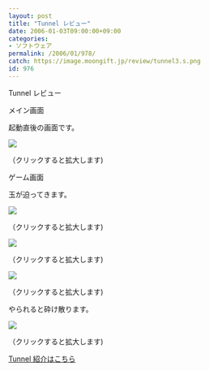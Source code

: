```yaml
---
layout: post
title: "Tunnel レビュー"
date: 2006-01-03T09:00:00+09:00
categories:
- ソフトウェア
permalink: /2006/01/978/
catch: https://image.moongift.jp/review/tunnel3.s.png
id: 976
---
```

Tunnel レビュー  
<!--more-->

メイン画面

  

起動直後の画面です。

  

[![](https://image.moongift.jp/review/tunnel1.s.png)](https://image.moongift.jp/review/tunnel1.png)  
  
（クリックすると拡大します)

  

ゲーム画面

  

玉が迫ってきます。

  

[![](https://image.moongift.jp/review/tunnel2.s.png)](https://image.moongift.jp/review/tunnel2.png)  
  
（クリックすると拡大します)

  

[![](https://image.moongift.jp/review/tunnel3.s.png)](https://image.moongift.jp/review/tunnel3.png)  
  
（クリックすると拡大します)

  

[![](https://image.moongift.jp/review/tunnel7.s.png)](https://image.moongift.jp/review/tunnel7.png)  
  
（クリックすると拡大します)

  

やられると砕け散ります。

  

[![](https://image.moongift.jp/review/tunnel8.s.png)](https://image.moongift.jp/review/tunnel8.png)  
  
（クリックすると拡大します)

  

[Tunnel 紹介はこちら](http://oss.moongift.jp/intro/i-957.html)

